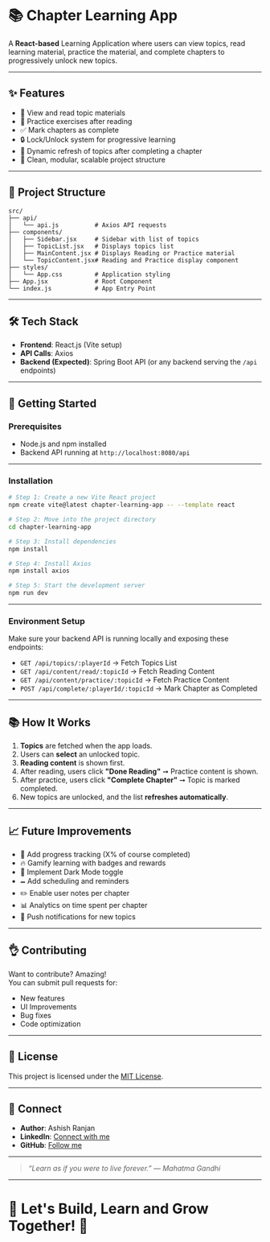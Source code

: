 # 📚 Chapter Learning App

A **React-based** Learning Application where users can view topics, read learning material, practice the material, and complete chapters to progressively unlock new topics.

---

## ✨ Features

- 💖 View and read topic materials
- 🧠 Practice exercises after reading
- ✅ Mark chapters as complete
- 🔒 Lock/Unlock system for progressive learning
- 🔄 Dynamic refresh of topics after completing a chapter
- 🚀 Clean, modular, scalable project structure

---

## 📂 Project Structure

```
src/
├── api/
│   └── api.js          # Axios API requests
├── components/
│   ├── Sidebar.jsx     # Sidebar with list of topics
│   ├── TopicList.jsx   # Displays topics list
│   ├── MainContent.jsx # Displays Reading or Practice material
│   └── TopicContent.jsx# Reading and Practice display component
├── styles/
│   └── App.css         # Application styling
├── App.jsx             # Root Component
└── index.js            # App Entry Point
```

---

## 🛠️ Tech Stack

- **Frontend**: React.js (Vite setup)
- **API Calls**: Axios
- **Backend (Expected)**: Spring Boot API (or any backend serving the `/api` endpoints)

---

## 🚀 Getting Started

### Prerequisites

- Node.js and npm installed
- Backend API running at `http://localhost:8080/api`

---

### Installation

```bash
# Step 1: Create a new Vite React project
npm create vite@latest chapter-learning-app -- --template react

# Step 2: Move into the project directory
cd chapter-learning-app

# Step 3: Install dependencies
npm install

# Step 4: Install Axios
npm install axios

# Step 5: Start the development server
npm run dev
```

---

### Environment Setup

Make sure your backend API is running locally and exposing these endpoints:

- `GET /api/topics/:playerId` → Fetch Topics List
- `GET /api/content/read/:topicId` → Fetch Reading Content
- `GET /api/content/practice/:topicId` → Fetch Practice Content
- `POST /api/complete/:playerId/:topicId` → Mark Chapter as Completed

---

## 📚 How It Works

1. **Topics** are fetched when the app loads.
2. Users can **select** an unlocked topic.
3. **Reading content** is shown first.
4. After reading, users click **"Done Reading"** ➞ Practice content is shown.
5. After practice, users click **"Complete Chapter"** ➞ Topic is marked completed.
6. New topics are unlocked, and the list **refreshes automatically**.

---

## 📈 Future Improvements

- 🌟 Add progress tracking (X% of course completed)
- 🔥 Gamify learning with badges and rewards
- 🎨 Implement Dark Mode toggle
- 🗕️ Add scheduling and reminders
- ✏️ Enable user notes per chapter
- 📊 Analytics on time spent per chapter
- 🔔 Push notifications for new topics

---

## 👌 Contributing

Want to contribute? Amazing!  
You can submit pull requests for:
- New features
- UI Improvements
- Bug fixes
- Code optimization

---

## 📄 License

This project is licensed under the [MIT License](LICENSE).

---

## 🤝 Connect

- **Author**: Ashish Ranjan
- **LinkedIn**: [Connect with me](https://www.linkedin.com/in/ashish-ranjan-0b2b4b204/)
- **GitHub**: [Follow me](https://github.com/ashishranjanmahi07)

---

> *“Learn as if you were to live forever.” — Mahatma Gandhi*

---

# 🚀 Let's Build, Learn and Grow Together! 🚀

